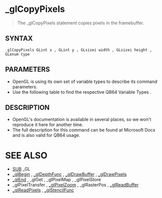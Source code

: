 # _glCopyPixels
> The _glCopyPixels statement copies pixels in the framebuffer.

## SYNTAX
`_glCopyPixels GLint x , GLint y , GLsizei width , GLsizei height , GLenum type`

## PARAMETERS
* OpenGL is using its own set of variable types to describe its command parameters.
* Use the following table to find the respective QB64 Variable Types .


## DESCRIPTION
* OpenGL's documentation is available in several places, so we won't reproduce it here for another time.
* The full description for this command can be found at Microsoft Docs and is also valid for QB64 usage.


# SEE ALSO
* [SUB](SUB.md) _GL
* [_glBegin](_glBegin.md) , [_glDepthFunc](_glDepthFunc.md) , [_glDrawBuffer](_glDrawBuffer.md) , [_glDrawPixels](_glDrawPixels.md)
* [_glEnd](_glEnd.md) , _glGet , _glPixelMap , _glPixelStore
* _glPixelTransfer , [_glPixelZoom](_glPixelZoom.md) , _glRasterPos , [_glReadBuffer](_glReadBuffer.md)
* [_glReadPixels](_glReadPixels.md) , [_glStencilFunc](_glStencilFunc.md)

